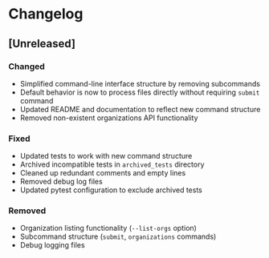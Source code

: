 # Changelog

## [Unreleased]

### Changed
- Simplified command-line interface structure by removing subcommands
- Default behavior is now to process files directly without requiring `submit` command
- Updated README and documentation to reflect new command structure
- Removed non-existent organizations API functionality

### Fixed
- Updated tests to work with new command structure
- Archived incompatible tests in `archived_tests` directory
- Cleaned up redundant comments and empty lines
- Removed debug log files
- Updated pytest configuration to exclude archived tests

### Removed
- Organization listing functionality (`--list-orgs` option)
- Subcommand structure (`submit`, `organizations` commands)
- Debug logging files

